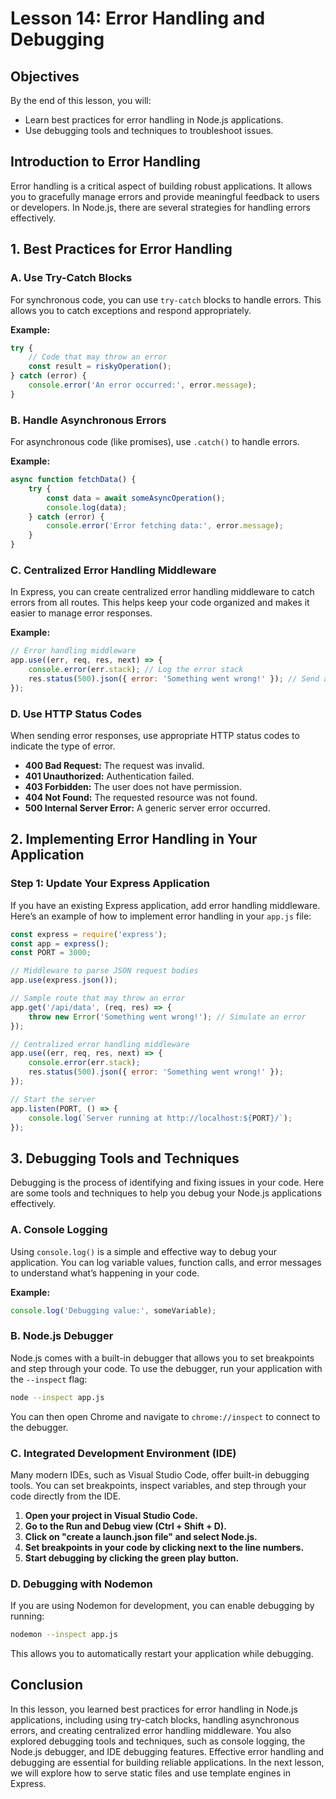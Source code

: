 # Lesson 14: Error Handling and Debugging

## Objectives
By the end of this lesson, you will:
- Learn best practices for error handling in Node.js applications.
- Use debugging tools and techniques to troubleshoot issues.

## Introduction to Error Handling

Error handling is a critical aspect of building robust applications. It allows you to gracefully manage errors and provide meaningful feedback to users or developers. In Node.js, there are several strategies for handling errors effectively.

## 1. Best Practices for Error Handling

### A. Use Try-Catch Blocks

For synchronous code, you can use `try-catch` blocks to handle errors. This allows you to catch exceptions and respond appropriately.

**Example:**
```javascript
try {
    // Code that may throw an error
    const result = riskyOperation();
} catch (error) {
    console.error('An error occurred:', error.message);
}
```

### B. Handle Asynchronous Errors

For asynchronous code (like promises), use `.catch()` to handle errors.

**Example:**
```javascript
async function fetchData() {
    try {
        const data = await someAsyncOperation();
        console.log(data);
    } catch (error) {
        console.error('Error fetching data:', error.message);
    }
}
```

### C. Centralized Error Handling Middleware

In Express, you can create centralized error handling middleware to catch errors from all routes. This helps keep your code organized and makes it easier to manage error responses.

**Example:**
```javascript
// Error handling middleware
app.use((err, req, res, next) => {
    console.error(err.stack); // Log the error stack
    res.status(500).json({ error: 'Something went wrong!' }); // Send a generic error response
});
```

### D. Use HTTP Status Codes

When sending error responses, use appropriate HTTP status codes to indicate the type of error.

- **400 Bad Request:** The request was invalid.
- **401 Unauthorized:** Authentication failed.
- **403 Forbidden:** The user does not have permission.
- **404 Not Found:** The requested resource was not found.
- **500 Internal Server Error:** A generic server error occurred.

## 2. Implementing Error Handling in Your Application

### Step 1: Update Your Express Application

If you have an existing Express application, add error handling middleware. Here’s an example of how to implement error handling in your `app.js` file:

```javascript
const express = require('express');
const app = express();
const PORT = 3000;

// Middleware to parse JSON request bodies
app.use(express.json());

// Sample route that may throw an error
app.get('/api/data', (req, res) => {
    throw new Error('Something went wrong!'); // Simulate an error
});

// Centralized error handling middleware
app.use((err, req, res, next) => {
    console.error(err.stack);
    res.status(500).json({ error: 'Something went wrong!' });
});

// Start the server
app.listen(PORT, () => {
    console.log(`Server running at http://localhost:${PORT}/`);
});
```

## 3. Debugging Tools and Techniques

Debugging is the process of identifying and fixing issues in your code. Here are some tools and techniques to help you debug your Node.js applications effectively.

### A. Console Logging

Using `console.log()` is a simple and effective way to debug your application. You can log variable values, function calls, and error messages to understand what’s happening in your code.

**Example:**
```javascript
console.log('Debugging value:', someVariable);
```

### B. Node.js Debugger

Node.js comes with a built-in debugger that allows you to set breakpoints and step through your code. To use the debugger, run your application with the `--inspect` flag:

```bash
node --inspect app.js
```

You can then open Chrome and navigate to `chrome://inspect` to connect to the debugger.

### C. Integrated Development Environment (IDE)

Many modern IDEs, such as Visual Studio Code, offer built-in debugging tools. You can set breakpoints, inspect variables, and step through your code directly from the IDE.

1. **Open your project in Visual Studio Code.**
2. **Go to the Run and Debug view (Ctrl + Shift + D).**
3. **Click on "create a launch.json file" and select Node.js.**
4. **Set breakpoints in your code by clicking next to the line numbers.**
5. **Start debugging by clicking the green play button.**

### D. Debugging with Nodemon

If you are using Nodemon for development, you can enable debugging by running:

```bash
nodemon --inspect app.js
```

This allows you to automatically restart your application while debugging.

## Conclusion

In this lesson, you learned best practices for error handling in Node.js applications, including using try-catch blocks, handling asynchronous errors, and creating centralized error handling middleware. You also explored debugging tools and techniques, such as console logging, the Node.js debugger, and IDE debugging features. Effective error handling and debugging are essential for building reliable applications. In the next lesson, we will explore how to serve static files and use template engines in Express.
